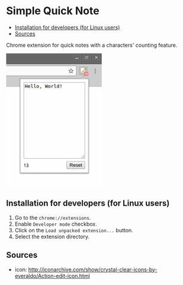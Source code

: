 # Simple Quick Note

- [Installation for developers (for Linux users)](#installation-for-developers-for-linux-users)
- [Sources](#sources)

Chrome extension for quick notes with a characters' counting feature.

![Simple Quick Note](img/screenshot.png)

## Installation for developers (for Linux users)

1. Go to the `chrome://extensions`.
2. Enable `Developer mode` checkbox.
3. Click on the `Load unpacked extension...` button.
4. Select the extension directory.

## Sources

- icon: http://iconarchive.com/show/crystal-clear-icons-by-everaldo/Action-edit-icon.html
